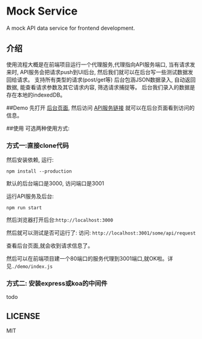 # Mock Service

A mock API data service for frontend development. 

## 介绍
使用流程大概是在前端项目运行一个代理服务,代理指向API服务端口, 当有请求发来时, API服务会把请求push到UI后台, 
然后我们就可以在后台写一些测试数据发回给请求。 
支持所有类型的请求(post/get等)
后台包涵JSON数据录入, 自动返回数据, 能查看请求参数及其它请求内容, 筛选请求捕捉等。
后台我们录入的数据是存在本地的indexedDB。

##Demo
先打开 [后台页面](http://knowsomething.us:3000/),
然后访问 [API服务链接](http://knowsomething.us:3001/) 就可以在后台页面看到访问的信息。


##使用
可选两种使用方式:

### 方式一:直接clone代码

然后安装依赖, 运行:
```shell
npm install --production
```
默认的后台端口是3000, 访问端口是3001

运行API服务及后台:
```shell
npm run start
```
然后浏览器打开后台:`http://localhost:3000`

然后就可以测试是否可运行了:
访问: `http://localhost:3001/some/api/request`

查看后台页面,就会收到请求信息了。

然后可以在前端项目建一个80端口的服务代理到3001端口,就OK啦。详见`./demo/index.js`


### 方式二: 安装express或koa的中间件
todo

## LICENSE
MIT